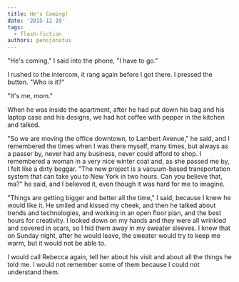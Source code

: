 ```yaml
---
title: He's Coming!
date: '2015-12-19'
tags:
  - flash-fiction
authors: pensjonatus
---
```


"He's coming," I said into the phone, "I have to go."

<!-- truncate -->

I rushed to the intercom, it rang again before I got there. I pressed the
button. "Who is it?"

"It's me, mom."

When he was inside the apartment, after he had put down his bag and his laptop
case and his designs, we had hot coffee with pepper in the kitchen and talked.

"So we are moving the office downtown, to Lambert Avenue," he said, and I
remembered the times when I was there myself, many times, but always as a passer
by, never had any business, never could afford to shop. I remembered a woman in
a very nice winter coat and, as she passed me by, I felt like a dirty beggar.
"The new project is a vacuum-based transportation system that can take you to
New York in two hours. Can you believe that, ma?" he said, and I believed it,
even though it was hard for me to imagine.

"Things are getting bigger and better all the time," I said, because I knew he
would like it. He smiled and kissed my cheek, and then he talked about trends
and technologies, and working in an open floor plan, and the best hours for
creativity. I looked down on my hands and they were all wrinkled and covered in
scars, so I hid them away in my sweater sleeves. I knew that on Sunday night,
after he would leave, the sweater would try to keep me warm, but it would not be
able to.

I would call Rebecca again, tell her about his visit and about all the things he
told me. I would not remember some of them because I could not understand them.
